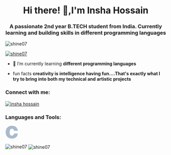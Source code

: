 <h1 align="center">Hi there! 👋,I'm Insha Hossain</h1>
<h3 align="center">A passionate 2nd year B.TECH student from India. Currently learning and building skills in different programming languages</h3>

<p align="left"> <img src="https://komarev.com/ghpvc/?username=shine07&label=Profile%20views&color=0e75b6&style=flat" alt="shine07" /> </p>

<p align="left"> <a href="https://github.com/ryo-ma/github-profile-trophy"><img src="https://github-profile-trophy.vercel.app/?username=shine07" alt="shine07" /></a> </p>

- 🌱 I’m currently learning **different programming languages**

- fun facts **creativity is intelligence having fun....That's exactly what I try to bring into both my technical and artistic projects**

<h3 align="left">Connect with me:</h3>
<p align="left">
<a href="https://linkedin.com/in/insha hossain" target="blank"><img align="center" src="https://raw.githubusercontent.com/rahuldkjain/github-profile-readme-generator/master/src/images/icons/Social/linked-in-alt.svg" alt="insha hossain" height="30" width="40" /></a>
</p>

<h3 align="left">Languages and Tools:</h3>
<p align="left"> <a href="https://www.cprogramming.com/" target="_blank" rel="noreferrer"> <img src="https://raw.githubusercontent.com/devicons/devicon/master/icons/c/c-original.svg" alt="c" width="40" height="40"/> </a> </p>

<p><img align="left" src="https://github-readme-stats.vercel.app/api/top-langs?username=shine07&show_icons=true&locale=en&layout=compact" alt="shine07" /></p>

<p>&nbsp;<img align="center" src="https://github-readme-stats.vercel.app/api?username=shine07&show_icons=true&locale=en" alt="shine07" /></p>
